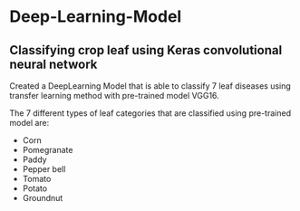 # Deep-Learning-Model

## Classifying crop leaf using Keras convolutional neural network

Created a DeepLearning Model that is able to classify 7 leaf diseases using transfer learning method with pre-trained model VGG16. 

The 7 different types of leaf categories that are classified using pre-trained model are:
- Corn
- Pomegranate
- Paddy
- Pepper bell
- Tomato
- Potato
- Groundnut

